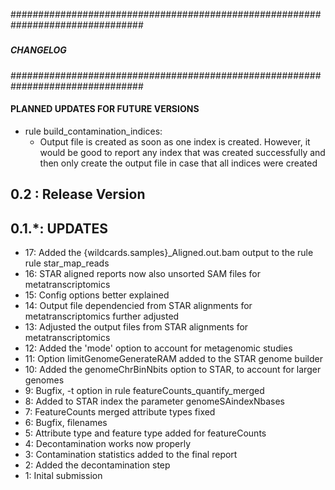 ################################################################################
#####                                                                      #####
#####                         CHANGELOG                                    #####
#####                                                                      #####
################################################################################

#### PLANNED UPDATES FOR FUTURE VERSIONS
*  rule build_contamination_indices:
    - Output file is created as soon as one index is created. However, it would
        be good to report any index that was created successfully and then only
        create the output file in case that all indices were created

0.2 : Release Version
--------------------------------------------------------------------------------

0.1.*: UPDATES
--------------------------------------------------------------------------------
* 17: Added the {wildcards.samples}_Aligned.out.bam output to the rule rule star_map_reads
* 16: STAR aligned reports now also unsorted SAM files for metatranscriptomics
* 15: Config options better explained
* 14: Output file dependencied from STAR alignments for metatranscriptomics further adjusted
* 13: Adjusted the output files from STAR alignments for metatranscriptomics
* 12: Added the 'mode' option to account for metagenomic studies
* 11: Option limitGenomeGenerateRAM added to the STAR genome builder
* 10: Added the genomeChrBinNbits option to STAR, to account for larger genomes
* 9: Bugfix, -t option in rule featureCounts_quantify_merged
* 8: Added to STAR index the parameter genomeSAindexNbases
* 7: FeatureCounts merged attribute types fixed
* 6: Bugfix, filenames
* 5: Attribute type and feature type added for featureCounts
* 4: Decontamination works now properly
* 3: Contamination statistics added to the final report
* 2: Added the decontamination step
* 1: Inital submission
